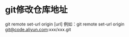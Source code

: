 # git修改仓库地址

git remote set-url origin [url]
例如：git remote set-url origin git@code.aliyun.com:xxx/xxx.git